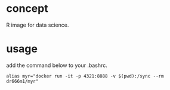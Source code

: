 # concept
R image for data science.

# usage
add the command below to your .bashrc.
```
alias myr="docker run -it -p 4321:8888 -v $(pwd):/sync --rm dr666m1/myr"
```
